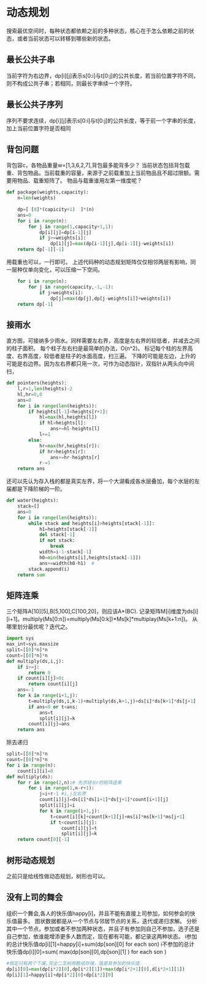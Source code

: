 # 动态规划
搜索最优空间时，每种状态都依赖之前的多种状态，核心在于怎么依赖之前的状态，或者当前状态可以转移到哪些新的状态。

## 最长公共子串
当前字符为右边界，dp[i][j]表示s[0:i]与t[0:j]的公共长度，若当前位置字符不同，则不构成公共子串；若相同，则最长字串续一个字符。

## 最长公共子序列
序列不要求连续，dp[i][j]表示s[0:i]与t[0:j]的公共长度，等于前一个字串的长度，加上当前位置字符是否相同

## 背包问题
背包容c，各物品重量w=[1,3,6,2,7],背包最多能背多少？
当前状态包括背包载重、背包物品。当前载重的容量，来源于之前载重加上当前物品且不超过限额。需要用物品、载重矩阵了。
物品与载重谁用左第一维度呢？
```python
def package(weights,capacity):
    n=len(weights)
    
    dp=[ [8]*(capicity+1)  ]*(n)
    ans=0
    for i in range(n):
        for j in range(1,capacity+1,1):
            dp[i][j]=dp[i-1][j]
            if j>=weights[i]:
                dp[i][j]=max(dp[i-1][j],dp[i-1][j-weights[i])
    return dp[-1][-1]
```
用载重也可以，一行即可。
上述代码种的动态规划矩阵仅仅相邻两层有影响，同一层种仅单向变化，可以压缩一下空间。
```python
    for i in range(n):
        for j in range(capacity,-1,-1):
            if j>weights[i]:
                dp[j]=max(dp[j],dp[j-weights[i]]+weights[i])
    return dp[-1]
```

## 接雨水
直方图，可接纳多少雨水。同样需要左右界，高度是左右界的较低者，并减去之间的柱子面积。
每个柱子左右扫是最简单的办法，O(n^2)。
标记每个柱的左界高度、右界高度，较低者是柱子的水面高度，扫三遍。
下降的可能是左边，上升的可能是右边界。因为左右界都只用一次，可作为动态指针，双指针从两头向中间扫，
```python
def pointers(heights):
    l,r=1,len(heights)-2
    hl,hr=0,0
    ans=0
    for i in range(len(heights)):
        if heights[l-1]<heights[r+1]:
            hl=max(hl,heights[l])
            if hl>heights[l]:
                ans+=hl-heights[l]
            l+=1
        else:
            hr=max(hr,heights[r]):
            if hr>heights[r]:
                ans+=hr-heights[r]
            r-=1
    return ans
```

还可以先认为存入栈的都是真实左界，将一个大湖看成各水层叠加，每个水层的左届都是下降阶梯的一阶。
```python
def water(heights):
    stack=[]
    ans=0
    for i in range(len(heights)):
        while stack and heights[i]>heights[stack[-1]]:
            h1=heights[stack[-1]]
            del stack[-1]
            if not stack:
                break
            width=i-1-stack[-1]
            h0=min(heights[i],heights[stack[-1]])
            ans+=width(h0-h1)  # 
        stack.append(i)
    return sum
```

## 矩阵连乘
三个矩阵A[10][5],B[5,100],C[100,20]，则应该A*(BC).
记录矩阵M[i]维度为ds[i][i+1]。multiply(Ms[0:n])=multiply(Ms[0:k])*Ms[k]*multiplay(Ms[k+1:n])。
从哪里划分最优呢？迭代之。
```python
import sys 
max_int=sys.maxsize
split=[[0]*n]*n
count=[[0]*n]*n
def multiply(ds,i,j):
    if i>=j:
        return 0
    if count[i][j]>0:
        return count[i][j]
    ans=-1
    for k in range(i+1,j):
        t=multiply(ds,i,k-1)+multiply(ds,k+1,j)+ds[i]*ds[k+1]*ds[j+1]
        if ans<0 or t<ans:
            ans=t
            split[i][j]=k
        count[i][j]=ans
    return ans
```
除去递归
```python
split=[[0]*n]*n
count=[[0]*n]*n
for i in range(n):
    count[i][i]=0
def multiply(ds):
    for r in range(2,n):# 先求链长r的矩阵连乘
        for i in range(1,n-r+1):
            j=i+r-1 #i,j左右界
            count[i][j]=ds[i]*ds[i+1]*ds[j+1]*count[i+1][j]
            split[i][j]=i
            for k in range(i+1,j):
                t=count[i][k]+count[k+1][j]+ms[i]*ms[k+1]*ms[j+1]
                if t<count[i][j]:
                    count[i][j]=t
                    split[i][j]=k
    return count[0][-1]
```

## 树形动态规划
之前只是给线性做动态规划，树形也可以。
## 没有上司的舞会
组织一个舞会,各人的快乐值happy[i]，并且不能有直接上司参加，如何参会的快乐值最多。
图状数据都是从一个节点与邻居节点的关系，迭代或递归求解。
分析其中一个节点，参加或者不参加两种状态，并且子有参加则自己不参加，选子还是自己参加，依谁能增添更多人数而定，现在都有可能，都记录这两种状态。
i参加的总计快乐值dp[i][1]=happy[i]+sum(dp[son][0] for each son)
i不参加的总计快乐值dp[i][0]=sum( max(dp[son][0],dp[son][1]   ) for each son )
```python
#假定只有两个下属,完全二叉树用数组存储，值是其参加的快乐值
dp[i][0]=max(dp[i*2][0],dp[i*2][1])+max(dp[i*2+1][0],d[i*2+1][1])
dp[i][1]=happy[i]+dp[i*2][0]+dp[i*2][0]

```





